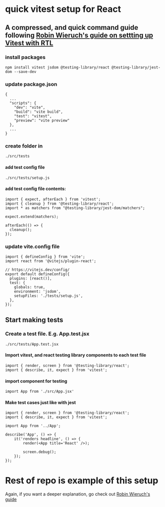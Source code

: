 # quick vitest setup for React

## A compressed, and quick command guide following [Robin Wieruch's guide on settting up Vitest with RTL](https://www.robinwieruch.de/vitest-react-testing-library/)

### install packages

```
npm install vitest jsdom @testing-library/react @testing-library/jest-dom --save-dev
```

### update package.json

```
{
  ...
  "scripts": {
    "dev": "vite",
    "build": "vite build",
    "test": "vitest",
    "preview": "vite preview"
  },
  ...
}
```

### create folder in

```
./src/tests
```

#### add test config file

```
./src/tests/setup.js
```

#### add test config file contents:

```
import { expect, afterEach } from 'vitest';
import { cleanup } from '@testing-library/react';
import * as matchers from "@testing-library/jest-dom/matchers";

expect.extend(matchers);

afterEach(() => {
  cleanup();
});
```

### update vite.config file

```
import { defineConfig } from 'vite';
import react from '@vitejs/plugin-react';

// https://vitejs.dev/config/
export default defineConfig({
  plugins: [react()],
  test: {
    globals: true,
    environment: 'jsdom',
    setupFiles: './tests/setup.js',
  },
});
```

## Start making tests

### Create a test file. E.g. App.test.jsx

```
./src/tests/App.test.jsx
```

#### Import vitest, and react testing library components to each test file

```
import { render, screen } from '@testing-library/react';
import { describe, it, expect } from 'vitest';
```

#### import component for testing

```
import App from './src/App.jsx'
```

#### Make test cases just like with jest

```
import { render, screen } from '@testing-library/react';
import { describe, it, expect } from 'vitest';

import App from '../App';

describe('App', () => {
    it('renders headline', () => {
        render(<App title='React' />);

        screen.debug();
    });
});
```

# Rest of repo is example of this setup

Again, if you want a deeper explanation, go check out [Robin Wieruch's guide](https://www.robinwieruch.de/vitest-react-testing-library/)
